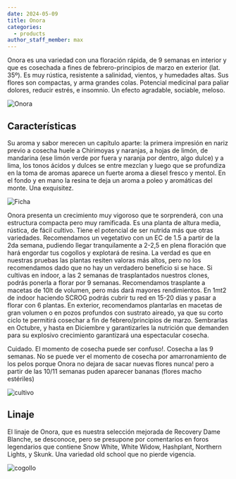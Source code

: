 ```yaml
---
date: 2024-05-09
title: Onora
categories:
  - products
author_staff_member: max
---
```


Onora es una variedad con una floración rápida, de 9 semanas en interior y que es cosechada a fines de febrero-principios de marzo en exterior (lat. 35º). Es muy rústica, resistente a salinidad, vientos, y humedades altas. Sus flores son compactas, y arma grandes colas. Potencial medicinal para paliar dolores, reducir estrés, e insomnio. Un efecto agradable, sociable, meloso.

![Onora](https://i.imgur.com/TvkVXTu.jpg)

## Características

Su aroma y sabor merecen un capítulo aparte: la primera impresión en nariz previo a cosecha huele a Chirimoyas y naranjas, a hojas de limón, de mandarina (ese limón verde por fuera y naranja por dentro, algo dulce) y a lima, los tonos ácidos y dulces se entre mezclan y luego que se profundiza en la toma de aromas aparece un fuerte aroma a diesel fresco y mentol. En el fondo y en mano la resina te deja un aroma a poleo y aromáticas del monte. Una exquisitez.

![Ficha](https://i.imgur.com/xmN43EA.jpeg)

Onora presenta un crecimiento muy vigoroso que te sorprenderá, con una estructura compacta pero muy ramificada. Es una planta de altura media, rústica, de fácil cultivo. Tiene el potencial de ser nutrida más que otras variedades. Recomendamos un vegetativo con un EC de 1.5 a partir de la 2da semana, pudiendo llegar tranquilamente a 2-2,5 en plena floración que hará engordar tus cogollos y explotará de resina. La verdad es que en nuestras pruebas las plantas resiten valoras más altos, pero no los recomendamos dado que no hay un verdadero beneficio si se hace.
Si cultivas en indoor, a las 2 semanas de trasplantados nuestros clones, podrás ponerla a florar por 9 semanas. Recomendamos trasplante a macetas de 10lt de volumen, pero más dará mayores rendimientos. En 1mt2 de indoor haciendo SCROG podrás cubrir tu red en 15-20 días y pasar a florar con 6 plantas.
En exterior, recomendamos plantarlas en macetas de gran volumen o en pozos profundos con sustrato aireado, ya que su corto ciclo te permitirá cosechar a fin de febrero/principios de marzo. Sembrarlas en Octubre, y hasta en Diciembre y garantizarles la nutrición que demanden para su explosivo crecimiento garantizará una espectacular cosecha.

Cuidado. El momento de cosecha puede ser confuso!. Cosecha a las 9 semanas. No se puede ver el momento de cosecha por amarronamiento de los pelos porque Onora no dejara de sacar nuevas flores nunca! pero a partir de las 10/11 semanas puden aparecer bananas (flores macho estériles)

![cultivo](https://i.imgur.com/McTdcyc.jpg)

## Linaje

El linaje de Onora, que es nuestra selección mejorada de Recovery Dame Blanche, se desconoce, pero se presupone por comentarios en foros legendarios que contiene Snow White, White Widow, Hashplant, Northern Lights, y Skunk. Una variedad old school que no pierde vigencia.

![cogollo](https://i.imgur.com/afQyxu4.png)
